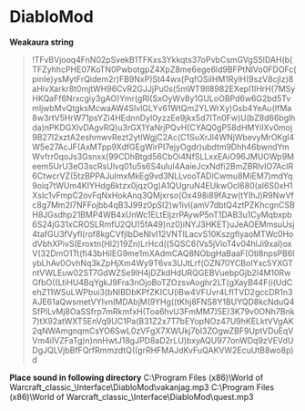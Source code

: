 # DiabloMod

**Weakaura string**
>!TFvBVjooq4FnN02pSvekB1TFKxs3Ykkqts37oPvbCsmGVgS5IDAH(b(TFZyhhcPHE07KoTN0PwbotgpZ4XpZ8me6ege6ld9BFPtNlVo0FDOFc(pinIe)ysMytFrQidem2r)FB9NxP)St44wx(PqfOSilHM1RylH(9szV8cjlz)8aHivXarkr8t0mjtWH96CvR2GJJjPu0s(5mWT9II8982EXepI1IHrH(7MSyHKQaFf6Nrxcgiy3gAO)Ymr(gRI(SxOyWv8y1GULoOBPd6w6G2bd5TvmljwbMvQtgksMcwaAW4SIvlGLYv61WtQm2YLWrXy)Gsb4YeAu(IfMa8w3rtV5HrW71psYZi4HEdnnDyI0yzzEe9jkx5d7ITn0Fw)U(bZ8d66bglhda)nPKDGXlvDAgvRQ)u3rGX1YaNrjPQvH(CYAQ0gP58dHMYiIXv0moj9B27I2xztA2eshmwvRezt2ytlWgjC2Ac(C1SuXrJl4WNjWbevyMrOKgl4W5e27AcJF(AxMTpp9XdfGEgWirPI7ejyOgdr)ubdtm9Dhh46bwndYmWvfrr0qoJs3Gsnxx(99CDhBtgd56CbOi4NfSLLxxEAiO96JMUOWp9Meem5UrU3eO3scRsUlvq01u5s6S4uIuI4AaieJcxNdfi2BmZBRlvIO7AclR6CtwcrVZ(5tzBPPAJuImxMkEg9vd3NLLvooTADICwmu8MiEM7)mdYq9oiq7tWUm4KIYHdg6ktzx0jqzOg)A1QUgruN4EUkwOcI680(aI6S0xH1XsIc1vFmpC2ovFqNxHokAnq3QMjxrso(Ox498i89fAzw(tYIhJ)R9NwVfc8g7Mm2l7NFFojbb4qB3J99z0pSI2)w1ivl(amV7dbtQ4ztPZKhcgnCSBH8JGsdhp21BMP4WB4xUnWc1ELtEIjzrPAywP5nT1DAB3u1CyMqbxpb6S24jG31xCROSLRmfU2QU)5fA49)nz0)iNYJ3HKET)uJeAOEMmsuUsj4tafGU3fVyfl(rof8kgCVfjIbDeNlvI12VNTILacvS10KszgflyaoMTWc0HodVbhXPivS(Eroxtn(Hl2)19Zn)LrHcd((5QSC6(Vs5jVloT4v04hlJi9xaI)oxV(32DmO1Tt(fi43bHilEG9me1mXAdmCAQ8NObgHaBaaF(Otl8npsPB6IybLhAv0OvhNq3kZpHjXm4Wy9T6vx3UJtLrf(OZN70YCBoIYxc5YXGTntVWLEuw02ST7GdWZSe9lH4jDZkdHdURQGEBVuebpGjb2l4M10RwGfbO((LtiHU4BqYgkJ9Fra3nOjoBoTZOzsvAoghr2LT(gXayB44F(i(UdCehZ11WSuLWPbui3(bNlBDbKPfZKICU(iBw4VFUvr4LflTVD2gccDR1n3AJE61aQwsmetVYIvnIMDAbjM(9YHg((tKhj8FNS8Y1BUYQD8kcNduQ4SfPILvMj8OaSSfrp7mRkmfxH(Toa6hvU3FmMM7)5E)3K79v0ONh7Bnk7)tX92atWXT5EnVq9UC1Pa(B31Z2x7T7bEYopNOz47U9hKELktVVgAK2qNWAmgnqmCsYO6SwL0zVFgX7XWUkj7bI3ZOgwZBF9UptVDuEqVVm4iIVZFaTg)n)nnHwtJ18gJPD8aD2rLU)bxyAQU977onWDq9zVEVdUDgJQLVjbBfFQrfRmmzdtQ((grRHFMAJdKvFuQAKVW2EcuUtB8wo8p)d

**Place sound in following directory**
C:\Program Files (x86)\World of Warcraft\_classic_\Interface\DiabloMod\vakanjag.mp3
C:\Program Files (x86)\World of Warcraft\_classic_\Interface\DiabloMod\quest.mp3

